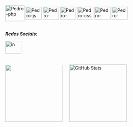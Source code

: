<div>
  <img align="center" alt="Pedro-php" height="50" width="60" src="https://cdn.jsdelivr.net/gh/devicons/devicon@latest/icons/php/php-original.svg" />
   <img align="center" alt="Pedro-js" height="40" width="50" src="https://cdn.jsdelivr.net/gh/devicons/devicon@latest/icons/javascript/javascript-original.svg" />
   <img align="center" alt="Pedro-java" height="40" width="50" src="https://cdn.jsdelivr.net/gh/devicons/devicon@latest/icons/java/java-original.svg" />
   <img align="center" alt="Pedro-html" height="40" width="50" src="https://cdn.jsdelivr.net/gh/devicons/devicon@latest/icons/html5/html5-original.svg" />
   <img align="center" alt="Pedro-css" height="40" width="50"  src="https://cdn.jsdelivr.net/gh/devicons/devicon@latest/icons/css3/css3-original.svg" />    
   <img align="center" alt="Pedro-mariadb" height="40" width="50"  src="https://cdn.jsdelivr.net/gh/devicons/devicon@latest/icons/mariadb/mariadb-original.svg" />
   <img align="center" alt="Pedro-mariadb" height="40" width="50" src="https://cdn.jsdelivr.net/gh/devicons/devicon@latest/icons/mysql/mysql-plain-wordmark.svg" />
</div>
</br>

***Redes Sociais:***
<div>
  <a href="https://www.linkedin.com/in/pedro-todys-5012361b5" target="_blank"><img align="center" alt="in" height="40" width="50" src="https://cdn.jsdelivr.net/gh/devicons/devicon@latest/icons/linkedin/linkedin-original.svg" target="_blank"></a> 
</div>

<br>
<br>

<div text-aling: center;>
  
<img height="179" style="padding-right: 10px;" src= "https://github-readme-stats.vercel.app/api?username=PedroTodys&show_icons=true&theme=tokyonight&include_all_commits=true&locale=pt-br"/>
&nbsp;
<img alt="GitHub Stats" height="180" 
src="https://github-readme-stats.vercel.app/api/top-langs/?username=PedroTodys&theme=tokyonight&layout=compact&custom_title=Linguagens&langs_count=9"/>
  
</div>
